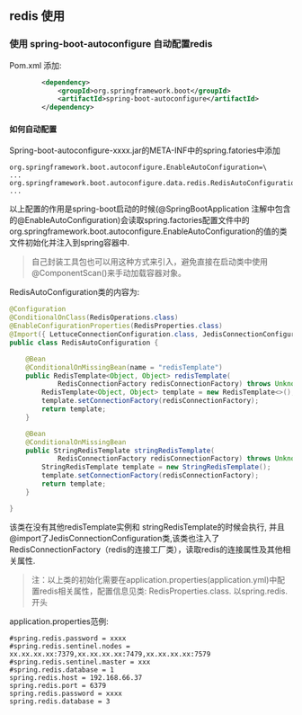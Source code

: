 ## redis 使用

### 使用 spring-boot-autoconfigure 自动配置redis

Pom.xml 添加:

```xml
        <dependency>
            <groupId>org.springframework.boot</groupId>
            <artifactId>spring-boot-autoconfigure</artifactId>
        </dependency>
```

####  如何自动配置

Spring-boot-autoconfigure-xxxx.jar的META-INF中的spring.fatories中添加

```
org.springframework.boot.autoconfigure.EnableAutoConfiguration=\
...
org.springframework.boot.autoconfigure.data.redis.RedisAutoConfiguration,\
...
```

以上配置的作用是spring-boot启动的时候(@SpringBootApplication 注解中包含的@EnableAutoConfiguration)会读取spring.factories配置文件中的org.springframework.boot.autoconfigure.EnableAutoConfiguration的值的类文件初始化并注入到spring容器中.

> 自己封装工具包也可以用这种方式来引入，避免直接在启动类中使用 @ComponentScan()来手动加载容器对象。

RedisAutoConfiguration类的内容为:

```java
@Configuration
@ConditionalOnClass(RedisOperations.class)
@EnableConfigurationProperties(RedisProperties.class)
@Import({ LettuceConnectionConfiguration.class, JedisConnectionConfiguration.class })
public class RedisAutoConfiguration {

	@Bean
	@ConditionalOnMissingBean(name = "redisTemplate")
	public RedisTemplate<Object, Object> redisTemplate(
			RedisConnectionFactory redisConnectionFactory) throws UnknownHostException {
		RedisTemplate<Object, Object> template = new RedisTemplate<>();
		template.setConnectionFactory(redisConnectionFactory);
		return template;
	}

	@Bean
	@ConditionalOnMissingBean
	public StringRedisTemplate stringRedisTemplate(
			RedisConnectionFactory redisConnectionFactory) throws UnknownHostException {
		StringRedisTemplate template = new StringRedisTemplate();
		template.setConnectionFactory(redisConnectionFactory);
		return template;
	}

}
```

该类在没有其他redisTemplate实例和 stringRedisTemplate的时候会执行, 并且@import了JedisConnectionConfiguration类,该类也注入了RedisConnectionFactory（redis的连接工厂类），读取redis的连接属性及其他相关属性.

> 注：以上类的初始化需要在application.properties(application.yml)中配置redis相关属性，配置信息见类: RedisProperties.class.  以spring.redis.开头


application.properties范例:
```
#spring.redis.password = xxxx
#spring.redis.sentinel.nodes = xx.xx.xx.xx:7379,xx.xx.xx.xx:7479,xx.xx.xx.xx:7579
#spring.redis.sentinel.master = xxx
#spring.redis.database = 1
spring.redis.host = 192.168.66.37
spring.redis.port = 6379
spring.redis.password = xxxx
spring.redis.database = 3
```




